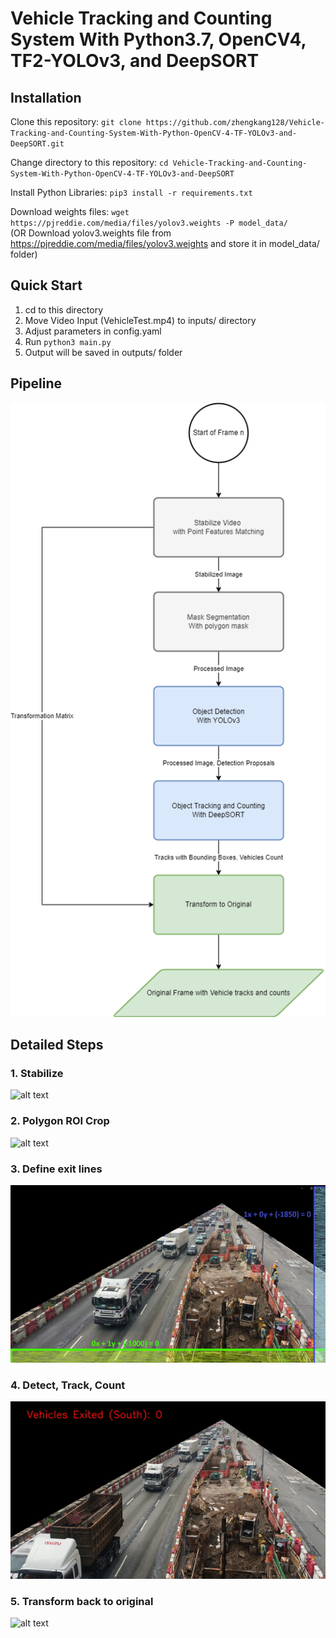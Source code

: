 # Vehicle Tracking and Counting System With Python3.7, OpenCV4, TF2-YOLOv3, and DeepSORT

## Installation
Clone this repository: `git clone https://github.com/zhengkang128/Vehicle-Tracking-and-Counting-System-With-Python-OpenCV-4-TF-YOLOv3-and-DeepSORT.git`  

Change directory to this repository: `cd Vehicle-Tracking-and-Counting-System-With-Python-OpenCV-4-TF-YOLOv3-and-DeepSORT` 

Install Python Libraries: `pip3 install -r requirements.txt`  

Download weights files: `wget https://pjreddie.com/media/files/yolov3.weights -P model_data/`   
(OR Download yolov3.weights file from https://pjreddie.com/media/files/yolov3.weights and store it in model_data/ folder)

## Quick Start
1. cd to this directory
2. Move Video Input (VehicleTest.mp4) to inputs/ directory
3. Adjust parameters in config.yaml
4. Run `python3 main.py`
5. Output will be saved in outputs/ folder  

## Pipeline
![alt text](https://github.com/zhengkang128/Vehicle-Tracking-and-Counting-System-With-Python-OpenCV-4-TF-YOLOv3-and-DeepSORT/blob/main/docs/flowchart2.png)

## Detailed Steps

### 1. Stabilize
![alt text](https://github.com/zhengkang128/Vehicle-Tracking-and-Counting-System-With-Python-OpenCV-4-TF-YOLOv3-and-DeepSORT/blob/main/docs/stabilize.gif)

### 2. Polygon ROI Crop
![alt text](https://github.com/zhengkang128/Vehicle-Tracking-and-Counting-System-With-Python-OpenCV-4-TF-YOLOv3-and-DeepSORT/blob/main/docs/masked.gif)

### 3. Define exit lines
![alt text](https://github.com/zhengkang128/Vehicle-Tracking-and-Counting-System-With-Python-OpenCV-4-TF-YOLOv3-and-DeepSORT/blob/main/docs/exit_lanes.png)

### 4. Detect, Track, Count
![alt text](https://github.com/zhengkang128/Vehicle-Tracking-and-Counting-System-With-Python-OpenCV-4-TF-YOLOv3-and-DeepSORT/blob/main/docs/move.gif)

### 5. Transform back to original 
![alt text](https://github.com/zhengkang128/Vehicle-Tracking-and-Counting-System-With-Python-OpenCV-4-TF-YOLOv3-and-DeepSORT/blob/main/docs/final.gif)

